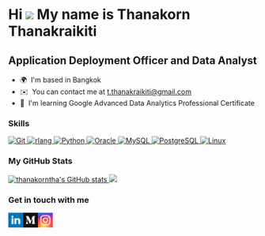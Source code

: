 Hi ![](https://user-images.githubusercontent.com/18350557/176309783-0785949b-9127-417c-8b55-ab5a4333674e.gif) My name is Thanakorn Thanakraikiti
===============================================================================================================================================

Application Deployment Officer and Data Analyst
-----------------------------------------------

*   🌍  I'm based in Bangkok
*   ✉️  You can contact me at [t.thanakraikiti@gmail.com](mailto:t.thanakraikiti@gmail.com)
*   🧠  I'm learning Google Advanced Data Analytics Professional Certificate

### Skills

<p align="left">
    <a href="https://git-scm.com/" target="_blank" rel="noreferrer">
        <img 
            src="https://raw.githubusercontent.com/danielcranney/readme-generator/main/public/icons/skills/git-colored.svg" 
            width="36" 
            height="36" 
            alt="Git" 
        />
    </a>
    <a href="https://www.r-project.org/" target="_blank" rel="noreferrer">
        <img 
            src="https://raw.githubusercontent.com/danielcranney/readme-generator/main/public/icons/skills/rlang-colored.svg" 
            width="36" 
            height="36" 
            alt="rlang" 
        />
    </a>
    <a href="https://www.python.org/" target="_blank" rel="noreferrer">
        <img 
            src="https://raw.githubusercontent.com/danielcranney/readme-generator/main/public/icons/skills/python-colored.svg" 
            width="36" 
            height="36" 
            alt="Python" 
        />
    </a>
    <a href="https://www.oracle.com/uk/index.html" target="_blank" rel="noreferrer">
        <img 
            src="https://raw.githubusercontent.com/danielcranney/readme-generator/main/public/icons/skills/oracle-colored.svg" 
            width="36" 
            height="36" 
            alt="Oracle" 
        />
    </a>
    <a href="https://www.mysql.com/" target="_blank" rel="noreferrer">
        <img 
            src="https://raw.githubusercontent.com/danielcranney/readme-generator/main/public/icons/skills/mysql-colored.svg" 
            width="36" 
            height="36" 
            alt="MySQL" 
        />
    </a>
    <a href="https://www.postgresql.org/" target="_blank" rel="noreferrer">
        <img 
            src="https://raw.githubusercontent.com/danielcranney/readme-generator/main/public/icons/skills/postgresql-colored.svg" 
            width="36" 
            height="36" 
            alt="PostgreSQL" 
        />
    </a>
    <a href="https://www.linux.org" target="_blank" rel="noreferrer">
        <img 
            src="https://raw.githubusercontent.com/danielcranney/readme-generator/main/public/icons/skills/linux-colored.svg" 
            width="36" 
            height="36" 
            alt="Linux" />
    </a>
</p>


### My GitHub Stats

<a href="http://www.github.com/thanakorntha">
  <img src="https://github-readme-stats.vercel.app/api?username=thanakorntha&show_icons=true&hide=&count_private=true&title_color=ef4444&text_color=ffffff&icon_color=ef4444&bg_color=1c1917&hide_border=true&show_icons=true" alt="thanakorntha's GitHub stats" />
</a>
<a href="http://www.github.com/thanakorntha">
  <img src="https://github-readme-streak-stats.herokuapp.com/?user=thanakorntha&stroke=ffffff&background=1c1917&ring=ef4444&fire=ef4444&currStreakNum=ffffff&currStreakLabel=ef4444&sideNums=ffffff&sideLabels=ffffff&dates=ffffff&hide_border=true" />
</a>


### Get in touch with me

<!-- LinkedIn -->
<a href="https://www.linkedin.com/in/thanakornthanakraikiti/">
  <img align="left" alt="Thanakorn's LinkedIn" width="30px" src="https://raw.githubusercontent.com/edent/SuperTinyIcons/099dc12b59179d07d534069bc8551718f786d91a/images/svg/linkedin.svg" />
</a>
<!-- Medium -->
<a href="http://www.medium.com/@thanakorn.tha">
  <img align="left" alt="Thanakorn's Medium" width="30px" src="https://raw.githubusercontent.com/edent/SuperTinyIcons/099dc12b59179d07d534069bc8551718f786d91a/images/svg/medium.svg" />
</a>
<!-- Instagram -->
<a href="https://instagram.com/thanakorn.tha">
  <img align="left" alt="Thanakorn's  Instagram" width="30px" src="https://raw.githubusercontent.com/edent/SuperTinyIcons/099dc12b59179d07d534069bc8551718f786d91a/images/svg/instagram.svg" />
</a>
<p align="center">
</p>
<br/><br/>
